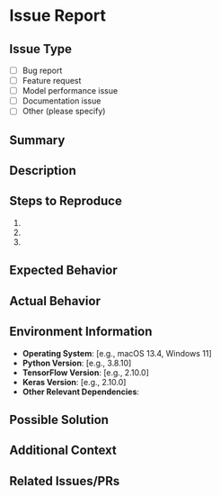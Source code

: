 # Issue Report

## Issue Type
<!-- Select one by changing [ ] to [x] -->
- [ ] Bug report
- [ ] Feature request
- [ ] Model performance issue
- [ ] Documentation issue
- [ ] Other (please specify)

## Summary
<!-- Provide a brief summary of the issue. -->

## Description
<!-- Describe the issue in detail. Include what the problem is, where it occurs, and any relevant context. -->

## Steps to Reproduce
<!-- For bugs, provide a step-by-step guide to reproduce the issue. Skip this section for feature requests. -->
1. 
2. 
3. 

## Expected Behavior
<!-- Describe what you expected to happen. -->

## Actual Behavior
<!-- Describe what actually happened. Include any error messages, stack traces, or screenshots if applicable. -->

## Environment Information
<!-- For bugs, provide details about your environment. Skip this section for feature requests. -->
- **Operating System**: [e.g., macOS 13.4, Windows 11]
- **Python Version**: [e.g., 3.8.10]
- **TensorFlow Version**: [e.g., 2.10.0]
- **Keras Version**: [e.g., 2.10.0]
- **Other Relevant Dependencies**:

## Possible Solution
<!-- (Optional) Suggest a fix or approach to address the issue. -->

## Additional Context
<!-- (Optional) Add any other context, code snippets, or files that might help in understanding or resolving the issue. -->

## Related Issues/PRs
<!-- (Optional) Link to any related issues or pull requests. -->
